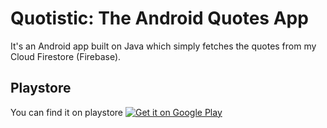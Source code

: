 # Quotistic: The Android Quotes App

It's an Android app built on Java which simply fetches the quotes from my Cloud Firestore (Firebase).

## Playstore
You can find it on playstore
<a href='https://play.google.com/store/apps/details?id=com.crossbox.brushup&pcampaignid=MKT-Other-global-all-co-prtnr-py-PartBadge-Mar2515-1'><img alt='Get it on Google Play' src='https://play.google.com/intl/en_us/badges/images/generic/en_badge_web_generic.png'/></a>
